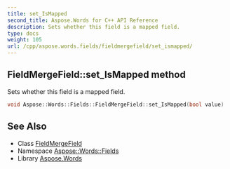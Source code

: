```yaml
---
title: set_IsMapped
second_title: Aspose.Words for C++ API Reference
description: Sets whether this field is a mapped field.
type: docs
weight: 105
url: /cpp/aspose.words.fields/fieldmergefield/set_ismapped/
---
```

## FieldMergeField::set_IsMapped method


Sets whether this field is a mapped field.

```cpp
void Aspose::Words::Fields::FieldMergeField::set_IsMapped(bool value)
```

## See Also

* Class [FieldMergeField](../)
* Namespace [Aspose::Words::Fields](../../)
* Library [Aspose.Words](../../../)
